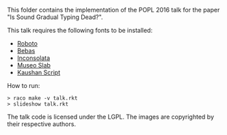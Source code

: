 This folder contains the implementation of the POPL 2016 talk
for the paper "Is Sound Gradual Typing Dead?".

This talk requires the following fonts to be installed:

  * [Roboto](https://www.google.com/design/spec/resources/roboto-noto-fonts.html)
  * [Bebas](http://www.fontfabric.com/bebas-neue/)
  * [Inconsolata](https://www.google.com/fonts/specimen/Inconsolata)
  * [Museo Slab](http://www.exljbris.com/museoslab.html)
  * [Kaushan Script](http://www.impallari.com/kaushan)

How to run:

    > raco make -v talk.rkt
    > slideshow talk.rkt

The talk code is licensed under the LGPL. The images are copyrighted by
their respective authors.
